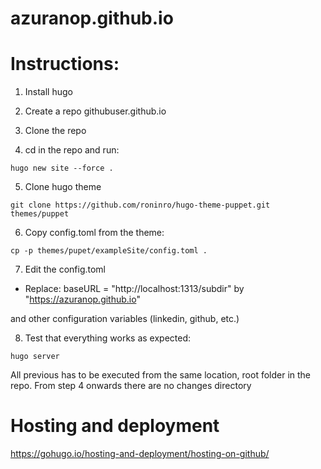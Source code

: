 # azuranop.github.io


# Instructions:

1. Install hugo

2. Create a repo githubuser.github.io

3. Clone the repo

4. cd in the repo and run:

```
hugo new site --force .
```

5. Clone hugo theme 

```commandline
git clone https://github.com/roninro/hugo-theme-puppet.git themes/puppet

```

6. Copy config.toml from the theme:

```commandline
cp -p themes/pupet/exampleSite/config.toml .
```

7. Edit the config.toml

- Replace:
baseURL = "http://localhost:1313/subdir" by "https://azuranop.github.io" 

and other configuration variables (linkedin, github, etc.)

8. Test that everything works as expected:

```commandline
hugo server
```

All previous has to be executed from the same location, root folder in the repo. From step 4 onwards there are no changes 
directory

# Hosting and deployment

https://gohugo.io/hosting-and-deployment/hosting-on-github/


